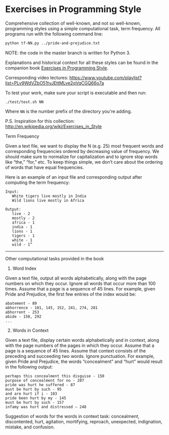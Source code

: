 Exercises in Programming Style
==============================

Comprehensive collection of well-known, and not so well-known, programming
styles using a simple computational task, term frequency. All programs run 
with the following command line:

```bash
python tf-NN.py ../pride-and-prejudice.txt
```

NOTE: the code in the master branch is written for Python 3.

Explanations and historical context for all these styles can be found in the
companion book [Exercises in Programming Style](http://www.amazon.com/Exercises-Programming-Style-Cristina-Videira/dp/1482227371/).

Corresponding video lectures: https://www.youtube.com/playlist?list=PLv9WdVZbO51tyJEttMLve2qVqCGQ66o7a


To test your work, make sure your script is executable and then run:

```
./test/test.sh NN
```

Where `NN` is the number prefix of the directory you're adding.

P.S. Inspiration for this collection: http://en.wikipedia.org/wiki/Exercises_in_Style


Term Frequency

Given a text file, we want to display the N (e.g. 25) most frequent words and corresponding frequencies ordered by decreasing value of frequency. We should make sure to normalize for capitalization and to ignore stop words like “the,” “for,” etc. To keep things simple, we don’t care about the ordering of words that have equal frequencies.

Here is an example of an input file and corresponding output after computing the term frequency:

```
Input:
   White tigers live mostly in India
   Wild lions live mostly in Africa

Output:
   live - 2
   mostly - 2
   africa - 1
   india - 1
   lions - 1
   tigers - 1
   white - 1
   wild - 1”
```

---

Other computational tasks provided in the book

1. Word Index

Given a text file, output all words alphabetically, along with the page numbers on which they occur. Ignore all words that occur more than 100 times. Assume that a page is a sequence of 45 lines. For example, given Pride and Prejudice, the first few entries of the index would be:

```
abatement - 89
abhorrence - 101, 145, 152, 241, 274, 281
abhorrent - 253
abide - 158, 292
...
```

2. Words in Context

Given a text file, display certain words alphabetically and in context, along with the page numbers of the pages in which they occur. Assume that a page is a sequence of 45 lines. Assume that context consists of the preceding and succeeding two words. Ignore punctuation. For example, given Pride and Prejudice, the words “concealment” and “hurt” would result in the following output:

```
perhaps this concealment this disguise - 150
purpose of concealment for no - 207
pride was hurt he suffered - 87
must be hurt by such - 95
and are hurt if i - 103
pride been hurt by my - 145
must be hurt by such - 157
infamy was hurt and distressed – 248
```

Suggestion of words for the words in context task: concealment, discontented, hurt, agitation, mortifying, reproach, unexpected, indignation, mistake, and confusion.

